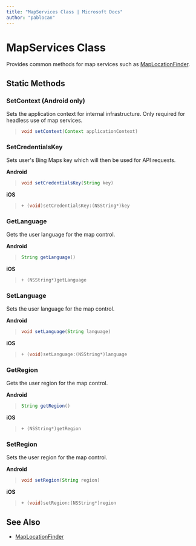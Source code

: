 ```yaml
---
title: "MapServices Class | Microsoft Docs"
author: "pablocan"
---
```


# MapServices Class

Provides common methods for map services such as [MapLocationFinder](MapLocationFinder-class.md).

## Static Methods

### SetContext (Android only)

Sets the application context for internal infrastructure. Only required for headless use of map services.

>```java
> void setContext(Context applicationContext)
>```

### SetCredentialsKey

Sets user's Bing Maps key which will then be used for API requests.

**Android**

>```java
> void setCredentialsKey(String key)
>```

**iOS**

>```objectivec
> + (void)setCredentialsKey:(NSString*)key
>```

### GetLanguage

Gets the user language for the map control.

**Android**

>```java
> String getLanguage()
>```

**iOS**

>```objectivec
> + (NSString*)getLanguage
>```

### SetLanguage

Sets the user language for the map control.

**Android**

>```java
> void setLanguage(String language)
>```

**iOS**

>```objectivec
> + (void)setLanguage:(NSString*)language
>```

### GetRegion

Gets the user region for the map control.

**Android**

>```java
> String getRegion()
>```

**iOS**

>```objectivec
> + (NSString*)getRegion
>```

### SetRegion

Sets the user region for the map control.

**Android**

>```java
> void setRegion(String region)
>```

**iOS**

>```objectivec
> + (void)setRegion:(NSString*)region
>```

## See Also

* [MapLocationFinder](MapLocationFinder-class.md)
